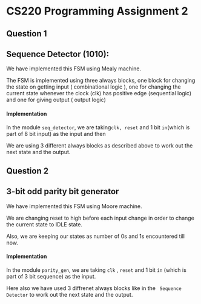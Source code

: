 # CS220 Programming Assignment 2

## Question 1

## Sequence Detector (1010):

We have implemented this FSM using Mealy machine.

The FSM is implemented using three always blocks, one block for changing the state on
getting input ( combinational logic ), one for changing the current state whenever the
clock (clk) has positive edge (sequential logic) and one for giving output ( output logic)
#### Implementation

In the module ``` seq_detector ```, we are taking``` clk, reset ``` and 1 bit ``` in ```(which is part of 8 bit input)  as the input and then 

We are using 3 different always blocks as described above to work out the next state and the output.

## Question 2


## 3-bit odd parity bit generator

We have implemented this FSM using Moore machine.

We are changing reset to high before each input change in order to change the current state to IDLE state.

Also, we are keeping our states as number of 0s and 1s encountered till now. 


#### Implementation

In the module ``` parity_gen ```, we are taking ``` clk ``` , ``` reset ``` and 1 bit ``` in ``` (which is part of 3 bit sequence) as the input.

Here also we have used 3 diffrenet always blocks like in the ``` Sequence Detector``` to work out the next state and the output.
